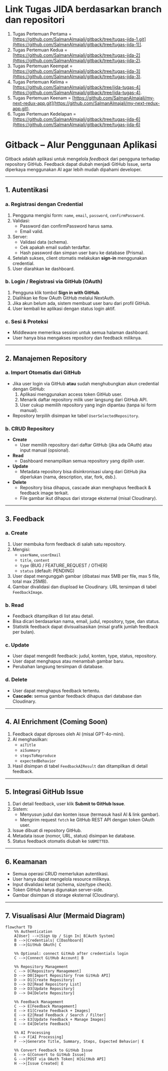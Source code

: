 # Link Tugas JIDA berdasarkan branch dan repositori

1. Tugas Pertemuan Pertama = [https://github.com/SalmanAlmajali/gitback/tree/tugas-jida-1.git](https://github.com/SalmanAlmajali/gitback/tree/tugas-jida-1)].
2. Tugas Pertemuan Kedua = [https://github.com/SalmanAlmajali/gitback/tree/tugas-jida-2](https://github.com/SalmanAlmajali/gitback/tree/tugas-jida-2).
3. Tugas Pertemuan Keempat = [https://github.com/SalmanAlmajali/gitback/tree/tugas-jida-3](https://github.com/SalmanAlmajali/gitback/tree/tugas-jida-3).
4. Tugas Pertemuan Kelima = [https://github.com/SalmanAlmajali/gitback/tree/jida-tugas-4](https://github.com/SalmanAlmajali/gitback/tree/jida-tugas-4).
5. Tugas Pertemuan Keenam = [https://github.com/SalmanAlmajali/my-next-redux-app.git](https://github.com/SalmanAlmajali/my-next-redux-app.git).
6. Tugas Pertemuan Kedelapan = [https://github.com/SalmanAlmajali/gitback/tree/tugas-jida-6](https://github.com/SalmanAlmajali/gitback/tree/tugas-jida-6)



# Gitback – Alur Penggunaan Aplikasi

Gitback adalah aplikasi untuk mengelola *feedback* dari pengguna terhadap repository GitHub. Feedback dapat diubah menjadi GitHub Issue, serta diperkaya menggunakan AI agar lebih mudah dipahami developer.

---

## 1. Autentikasi

### a. Registrasi dengan Credential
1. Pengguna mengisi form: `name`, `email`, `password`, `confirmPassword`.
2. Validasi:
   - Password dan confirmPassword harus sama.
   - Email valid.
3. Server:
   - Validasi data (schema).
   - Cek apakah email sudah terdaftar.
   - Hash password dan simpan user baru ke database (Prisma).
4. Setelah sukses, client otomatis melakukan **sign-in** menggunakan credential.
5. User diarahkan ke dashboard.

### b. Login / Registrasi via GitHub (OAuth)
1. Pengguna klik tombol **Sign in with GitHub**.
2. Dialihkan ke flow OAuth GitHub melalui NextAuth.
3. Jika akun belum ada, sistem membuat user baru dari profil GitHub.
4. User kembali ke aplikasi dengan status login aktif.

### c. Sesi & Proteksi
- Middleware memeriksa session untuk semua halaman dashboard.
- User hanya bisa mengakses repository dan feedback miliknya.

---

## 2. Manajemen Repository

### a. Import Otomatis dari GitHub
- Jika user login via GitHub **atau** sudah menghubungkan akun credential dengan GitHub:
  1. Aplikasi menggunakan access token GitHub user.
  2. Menarik daftar repository milik user langsung dari GitHub API.
  3. User cukup memilih repository yang ingin dipantau (tanpa isi form manual).
- Repository terpilih disimpan ke tabel `UserSelectedRepository`.

### b. CRUD Repository
- **Create**  
  - User memilih repository dari daftar GitHub (jika ada OAuth) atau input manual (opsional).
- **Read**  
  - Dashboard menampilkan semua repository yang dipilih user.
- **Update**  
  - Metadata repository bisa disinkronisasi ulang dari GitHub jika diperlukan (nama, description, star, fork, dsb.).
- **Delete**  
  - Repository bisa dihapus, cascade akan menghapus feedback & feedback image terkait.
  - File gambar ikut dihapus dari storage eksternal (misal Cloudinary).

---

## 3. Feedback

### a. Create
1. User membuka form feedback di salah satu repository.
2. Mengisi:
   - `userName`, `userEmail`
   - `title`, `content`
   - `type` (BUG / FEATURE_REQUEST / OTHER)
   - `status` (default: PENDING)
3. User dapat mengunggah gambar (dibatasi max 5MB per file, max 5 file, total max 25MB).
4. Gambar divalidasi dan diupload ke Cloudinary. URL tersimpan di tabel `FeedbackImage`.

### b. Read
- Feedback ditampilkan di list atau detail.
- Bisa dicari berdasarkan nama, email, judul, repository, type, dan status.
- Statistik feedback dapat divisualisasikan (misal grafik jumlah feedback per bulan).

### c. Update
- User dapat mengedit feedback: judul, konten, type, status, repository.
- User dapat menghapus atau menambah gambar baru.
- Perubahan langsung tersimpan di database.

### d. Delete
- User dapat menghapus feedback tertentu.
- **Cascade:** semua gambar feedback dihapus dari database dan Cloudinary.

---

## 4. AI Enrichment (Coming Soon)
1. Feedback dapat diproses oleh AI (misal GPT-4o-mini).
2. AI menghasilkan:
   - `aiTitle`
   - `aiSummary`
   - `stepsToReproduce`
   - `expectedBehavior`
3. Hasil disimpan di tabel `FeedbackAIResult` dan ditampilkan di detail feedback.

---

## 5. Integrasi GitHub Issue
1. Dari detail feedback, user klik **Submit to GitHub Issue**.
2. Sistem:
   - Menyusun judul dan konten issue (termasuk hasil AI & link gambar).
   - Mengirim request `fetch` ke GitHub REST API dengan token OAuth user.
3. Issue dibuat di repository GitHub.
4. Metadata issue (nomor, URL, status) disimpan ke database.
5. Status feedback otomatis diubah ke `SUBMITTED`.

---

## 6. Keamanan
- Semua operasi CRUD memerlukan autentikasi.
- User hanya dapat mengelola resource miliknya.
- Input divalidasi ketat (schema, size/type check).
- Token GitHub hanya digunakan server-side.
- Gambar disimpan di storage eksternal (Cloudinary).

---

## 7. Visualisasi Alur (Mermaid Diagram)

```mermaid
flowchart TD
    %% Authentication
    A[User] -->|Sign Up / Sign In| B[Auth System]
    B -->|Credentials| C[Dashboard]
    B -->|GitHub OAuth| C

    %% Optional: connect GitHub after credentials login
    C -->|Connect GitHub Account| B

    %% Repository Management
    C --> D[Repository Management]
    D --> D0[Import Repository from GitHub API]
    D --> D1[Create Repository]
    D --> D2[Read Repository List]
    D --> D3[Update Repository]
    D --> D4[Delete Repository]

    %% Feedback Management
    C --> E[Feedback Management]
    E --> E1[Create Feedback + Images]
    E --> E2[Read Feedback / Search / Filter]
    E --> E3[Update Feedback + Manage Images]
    E --> E4[Delete Feedback]

    %% AI Processing
    E --> F[AI Processing]
    F -->|Generate Title, Summary, Steps, Expected Behavior| E

    %% Convert Feedback to GitHub Issue
    E --> G[Convert to GitHub Issue]
    G -->|POST via OAuth Token| H[GitHub API]
    H -->|Issue Created| E

